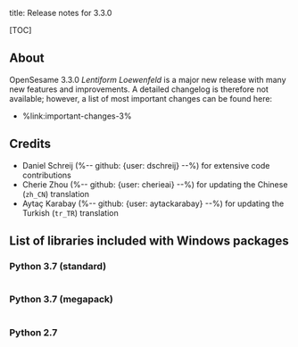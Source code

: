 title: Release notes for 3.3.0

[TOC]

## About

OpenSesame 3.3.0 *Lentiform Loewenfeld* is a major new release with many new features and improvements. A detailed changelog is therefore not available; however, a list of most important changes can be found here:

- %link:important-changes-3%

## Credits

- Daniel Schreij (%-- github: {user: dschreij} --%) for extensive code contributions
- Cherie Zhou (%-- github: {user: cherieai} --%) for updating the Chinese (`zh_CN`) translation 
- Aytaç Karabay (%-- github: {user: aytackarabay} --%) for updating the Turkish (`tr_TR`) translation 


## List of libraries included with Windows packages


### Python 3.7 (standard)

```
```


### Python 3.7 (megapack)

```
```


### Python 2.7

```
```
